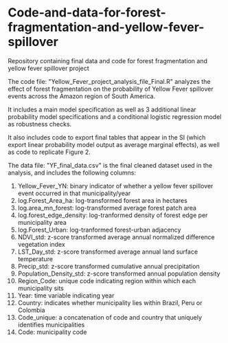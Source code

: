 # Code-and-data-for-forest-fragmentation-and-yellow-fever-spillover
Repository containing final data and code for forest fragmentation and yellow fever spillover project

The code file: "Yellow_Fever_project_analysis_file_Final.R" analyzes the effect of forest fragmentation on the probability of Yellow Fever spillover events across the Amazon region of South America.

It includes a main model specification as well as 3 additional linear probability model specifications and a conditional logistic regression model as robustness checks.

It also includes code to export final tables that appear in the SI (which export linear probability model output as average marginal effects), as well as code to replicate Figure 2.

The data file: "YF_final_data.csv" is the final cleaned dataset used in the analysis, and includes the following columns:

1) Yellow_Fever_YN: binary indicator of whether a yellow fever spillover event occurred in that municipality/year
2) log.Forest_Area_ha: log-transformed forest area in hectares
3) log.area_mn_forest: log-transformed average forest patch area
4) log.forest_edge_density: log-tranformed density of forest edge per municipality area
5) log.Forest_Urban: log-tranformed forest-urban adjacency
6) NDVI_std: z-score transformed average annual normalized difference vegetation index
7) LST_Day_std: z-score transformed average annual land surface temperature
8) Precip_std: z-score transformed cumulative annual precipitation
9) Population_Density_std: z-score transformed annual population density
10) Region_Code: unique code indicating region within which each municipality sits
11) Year: time variable indicating year
12) Country: indicates whether municipality lies within Brazil, Peru or Colombia
13) Code_unique: a concatenation of code and country that uniquely identifies municipalities
14) Code: municipality code
